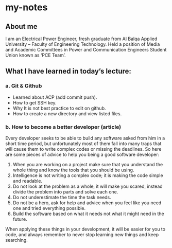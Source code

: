 # my-notes

## About me
I am an Electrical Power Engineer, fresh graduate from Al Balqa Applied University – Faculty of Engineering Technology. Held a position of Media and Academic Committees in Power and Communication Engineers Student Union known as ‘PCE Team’.

## What I have learned in today’s lecture:

### a. Git & Github
- Learned about ACP (add commit push).
- How to get SSH key.
- Why It is not best practice to edit on github.
- How to create a new directory and view listed files.

### b. How to become a better developer (article)

Every developer seeks to be able to build any software asked from him in a short time period, but unfortunately most of them fall into many traps that will cause them to write complex codes or missing the deadlines.
So here are some pieces of advice to help you being a good software developer:
1.	When you are working on a project make sure that you understand the whole thing and know the tools that you should be using.
2.	Intelligence is not writing a complex code; it is making the code simple and readable.
3.	Do not look at the problem as a whole, it will make you scared, instead divide the problem into parts and solve each one.
4.	Do not underestimate the time the task needs.
5.	Do not be a hero, ask for help and advice when you feel like you need one and tried everything possible.
6.	Build the software based on what it needs not what it might need in the future.

When applying these things in your development, it will be easier for you to code, and always remember to never stop learning new things and keep searching.
